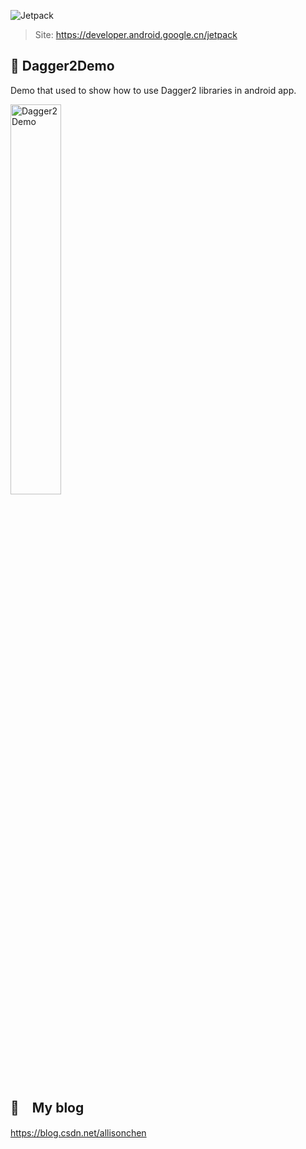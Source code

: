 ![Jetpack](https://ftp.bmp.ovh/imgs/2021/03/96727cce03a1f57f.jpg)
> Site: <https://developer.android.google.cn/jetpack>

## 🔪 Dagger2Demo
Demo that used to show how to use Dagger2 libraries in android app.

<img src="https://img.imgdb.cn/item/606ae7b78322e6675c9b00fa.png" alt="Dagger2 Demo" height="40%" width="40%">

## :orange_book:　My blog
<https://blog.csdn.net/allisonchen>
